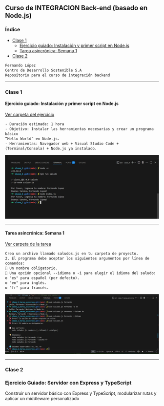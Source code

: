 ## Curso de INTEGRACION Back-end (basado en Node.js)

### Índice

- [Clase 1](#clase-1)
  - [Ejercicio guiado: Instalación y primer script en Node.js](#ejercicio-guiado-instalacion-y-primer-script-en-nodejs)
  - [Tarea asincrónica: Semana 1](#tarea-asincronica-semana-1)
- [Clase 2](#clase-2)

```text
Fernando López
Centro de Desarrollo Sostenible S.A
Repositorio para el curso de integración backend
```

---

### Clase 1

#### Ejercicio guiado: Instalación y primer script en Node.js

[Ver carpeta del ejercicio](https://github.com/ferpiecel/integracion-back-end-node2025/tree/main/clase_1)

```
- Duración estimada: 1 hora
- Objetivo: Instalar las herramientas necesarias y crear un programa básico
“Hello World” en Node.js.
- Herramientas: Navegador web + Visual Studio Code + (Terminal/Consola) + Node.js ya instalado.
```

![alt text](/recursos/image.png)

---

#### Tarea asincrónica: Semana 1

[Ver carpeta de la tarea](https://github.com/ferpiecel/integracion-back-end-node2025/tree/main/clase_1_tarea_asincrona)

```
Crea un archivo llamado saludos.js en tu carpeta de proyecto.
2. El programa debe aceptar los siguientes argumentos por línea de comandos:
 Un nombre obligatorio.
 Una opción opcional --idioma o -i para elegir el idioma del saludo:
o "es" para español (por defecto).
o "en" para inglés.
o "fr" para francés.

```

![alt text](/recursos/image-1.png)

---

### Clase 2

### Ejercicio Guiado: Servidor con Express y TypeScript

Construir un servidor básico con Express y TypeScript, modularizar rutas y
aplicar un middleware personalizado

